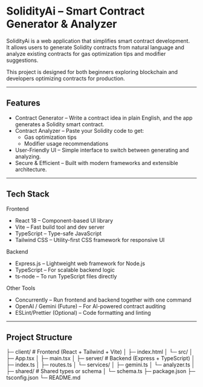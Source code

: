 # SolidityAi – Smart Contract Generator & Analyzer

SolidityAi is a web application that simplifies smart contract development.  
It allows users to generate Solidity contracts from natural language and analyze existing contracts for gas optimization tips and modifier suggestions.  

This project is designed for both beginners exploring blockchain and developers optimizing contracts for production.  

---

## Features
- Contract Generator – Write a contract idea in plain English, and the app generates a Solidity smart contract.  
- Contract Analyzer – Paste your Solidity code to get:
  - Gas optimization tips  
  - Modifier usage recommendations  
- User-Friendly UI – Simple interface to switch between generating and analyzing.  
- Secure & Efficient – Built with modern frameworks and extensible architecture.  

---

## Tech Stack

Frontend  
- React 18 – Component-based UI library  
- Vite – Fast build tool and dev server  
- TypeScript – Type-safe JavaScript  
- Tailwind CSS – Utility-first CSS framework for responsive UI  

Backend  
- Express.js – Lightweight web framework for Node.js  
- TypeScript – For scalable backend logic  
- ts-node – To run TypeScript files directly  

Other Tools  
- Concurrently – Run frontend and backend together with one command  
- OpenAI / Gemini (Future) – For AI-powered contract auditing  
- ESLint/Prettier (Optional) – Code formatting and linting  

---

## Project Structure
├─ client/ # Frontend (React + Tailwind + Vite)
│ ├─ index.html
│ └─ src/
│ ├─ App.tsx
│ ├─ main.tsx
│
├─ server/ # Backend (Express + TypeScript)
│ ├─ index.ts
│ ├─ routes.ts
│ └─ services/
│ ├─ gemini.ts
│ └─ analyzer.ts
│
├─ shared/ # Shared types or schema
│ └─ schema.ts
├─ package.json
├─ tsconfig.json
└─ README.md
